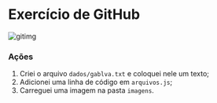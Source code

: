 # Exercício de GitHub

![gitimg](https://user-images.githubusercontent.com/65790013/122843734-8ae48b00-d2d6-11eb-97d2-3cc836f87bea.png)


### Ações

1. Criei o arquivo `dados/gablva.txt` e coloquei nele um texto;
2. Adicionei uma linha de código em `arquivos.js`;
3. Carreguei uma imagem na pasta `imagens`.
